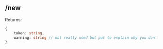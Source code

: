 ## /new
  
Returns:  
```ts
{
    token: string,
    warning: string // not really used but put to explain why you don't wan't to lose the token
}
```